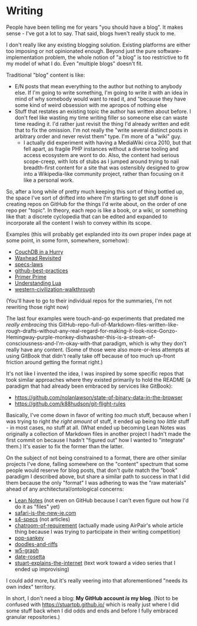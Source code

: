# Writing

People have been telling me for years "you should have a blog". It makes sense - I've got a lot to say. That said, blogs hven't really stuck to me.

I don't really like any existing blogging solution. Existing platforms are either too imposing or not opinionated enough. Beyond just the pure software-implementation problem, the whole notion of "a blog" is too restrictive to fit my model of what I do. Even "multiple blogs" doesn't fit.

Traditional "blog" content is like:

- E/N posts that mean everything to the author but nothing to anybody else. If I'm going to write something, I'm going to write it with an idea in mind of why somebody would want to read it, and "because they have some kind of weird obsession with me apropos of nothing else
- Stuff that restates an existing topic the author has written about before. I don't feel like wasting my time writing filler so someone else can waste time reading it. I'd rather just revisit the thing I'd already written and edit that to fix the omission. I'm not really the "write several distinct posts in arbitrary order and never revist them" type. I'm more of a "wiki" guy.
  - I actually did experiment with having a MediaWiki circa 2010, but that fell apart, as fragile PHP instances without a diverse tooling and access ecosystem are wont to do. Also, the content had serious scope-creep, with lots of stubs as I jumped around trying to nail breadth-first content for a site that was ostensibly designed to grow into a Wikipedia-like community project, rather than focusing on it like a personal work.

So, after a long while of pretty much keeping this sort of thing bottled up, the space I've sort of drifted into where I'm starting to get stuff done is creating repos on GitHub for the things I'd write about, on the order of one repo per "topic". In theory, each repo is like a book, or a wiki, or something like that: a discrete cyclopedia that can be edited and expanded to incorporate all the content I wish to convey within its scope.

Examples (this will probably get explanded into its own proper index page at some point, in some form, somewhere, somehow):

- [CouchDB in a Hurry][]
- [Waxhead Revisited][]
- [specs-laws][]
- [github-best-practices][]
- [Primer Prime][]
- [Understanding Lua][]
- [western-civilization-walkthrough][]

(You'll have to go to their individual repos for the summaries, I'm not rewriting those right now)

[CouchDB in a Hurry]: https://github.com/stuartpb/couchdb-in-a-hurry
[Waxhead Revisited]: https://github.com/stuartpb/waxhead-revisited
[specs-laws]: https://github.com/stuartpb/specs-laws
[github-best-practices]: https://github.com/stuartpb/github-best-practices
[Primer Prime]: https://github.com/stuartpb/primerprime
[Understanding Lua]: https://github.com/stuartpb/understanding-lua
[western-civilization-walkthrough]: https://github.com/stuartpb/western-civilization-walkthrough

The last four examples were touch-and-go experiments that predated me *really embracing* this GitHub-repo-full-of-Markdown-files-written-like-rough-drafts-without-any-real-regard-for-making-it-look-nice-Gonzo-Hemingway-purple-monkey-dishwasher-this-is-a-stream-of-consciousness-and-I'm-okay-with-that paradigm, which is why they don't really have any content. (Some of those were also more-or-less attempts at using GitBook that didn't really take off because of too much up-front friction around getting the format right.)

It's not like I invented the idea, I was inspired by some specific repos that took similar approaches where they existed primarily to hold the README (a paradigm that had already been embraced by services like GitBook):

- https://github.com/nolanlawson/state-of-binary-data-in-the-browser
- https://github.com/k88hudson/git-flight-rules

Basically, I've come down in favor of writing *too much* stuff, because when I was trying to right *the right amount* of stuff, it ended up being *too little* stuff - in most cases, no stuff at all. (What ended up becoming Lean Notes was originally a collection of Markdown files in another project I hadn't made the first commit on because I hadn't "figured out" how I wanted to "integrate" them.) It's easier to fix the former than the latter.

On the subject of not being constrained to a format, there are other similar projects I've done, falling somewhere on the "content" spectrum that some people would reserve for blog posts, that don't *quite* match the "book" paradigm I described above, but share a similar path to success in that I did them because the only "format" I was adhering to was the "raw materials" ahead of any architectural/ontological concerns:

- [Lean Notes][] (not even on GitHub because I can't even figure out how I'd do it as "files" yet)
- [safari-is-the-new-ie.com][]
- [s4-specs][] (not articles)
- [chatroom-of-requirement][] (actually made using AirPair's whole article thing because I was trying to participate in their writing competition)
- [pop-sankey][]
- [doodles-and-riffs][]
- [w5-graph][]
- [date-rosetta][]
- [stuart-explains-the-internet][] (text work toward a video series that I ended up improvising)

[Lean Notes]: http://www.leannotes.com/
[safari-is-the-new-ie.com]: https://www.safari-is-the-new-ie.com/
[s4-specs]: https://github.com/stuartpb/s4-specs
[chatroom-of-requirement]: https://github.com/stuartpb/chatroom-of-requirement
[pop-sankey]: https://github.com/stuartpb/pop-sankey
[doodles-and-riffs]: https://github.com/stuartpb/doodles-and-riffs
[w5-graph]: https://github.com/stuartpb/w5-graph
[date-rosetta]: https://github.com/stuartpb/date-rosetta
[stuart-explains-the-internet]: https://github.com/stuartpb/stuart-explains-the-internet

I could add more, but it's really veering into that aforementioned "needs its own index" territory.

In short, I don't need a blog: **My GitHub account _is_ my blog**. (Not to be confused with https://stuartpb.github.io/ which is really just where I did some stuff back when I did odds and ends and before I fully embraced granular repositories.)
